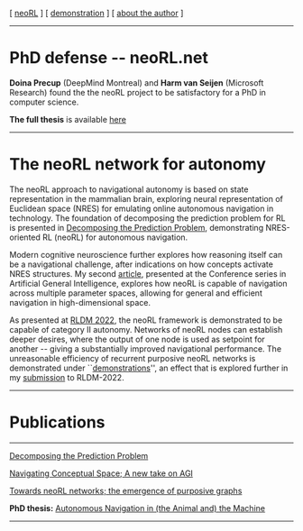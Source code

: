 [ [neoRL](index.md) ]   [ [demonstration](demonstrations.md) ]     [ [about the author](./about_the_author.md) ]

-------------------------------------------------------------------

# PhD defense -- __neoRL.net__
**Doina Precup** (DeepMind Montreal) and **Harm van Seijen** (Microsoft Research) found the the neoRL project to be satisfactory for a PhD in computer science. 

**The full thesis** is available [here](https://hdl.handle.net/10037/25518)

---------------------------------------


# The neoRL network for autonomy 

The neoRL approach to navigational autonomy is based on state representation in the mammalian brain, 
exploring neural representation of Euclidean space (NRES) for emulating online autonomous navigation in technology.
The foundation of decomposing the prediction problem for RL is presented in 
[Decomposing the Prediction Problem](https://ar5iv.org/html/2106.15868), demonstrating NRES-oriented RL (neoRL) for autonomous navigation.

Modern cognitive neuroscience further explores how reasoning itself can be a navigational challenge, after indications on how concepts activate NRES structures.
My second [article](https://ar5iv.org/abs/2202.09646), presented at the Conference series in Artificial General Intelligence, 
    explores how neoRL is capable of navigation across multiple parameter spaces, allowing for general and efficient navigation in high-dimensional space.

As presented at [RLDM 2022](https://www.rldm.org), the neoRL framework is demonstrated to be capable of category II autonomy.
Networks of neoRL nodes can establish deeper desires, where the output of one node is used as setpoint for another -- giving a substantially improved navigational performance.
The unreasonable efficiency of recurrent purposive neoRL networks is demonstrated under ``[demonstrations](demonstrations.md)'',
an effect that is explored further in my [submission](https://ar5iv.org/abs/2202.12622) to RLDM-2022.


---------------------------------------

# Publications

---------------------------------------

[Decomposing the Prediction Problem](https://ar5iv.org/html/2106.15868)

[Navigating Conceptual Space; A new take on AGI](https://ar5iv.org/abs/2202.09646)

[Towards neoRL networks; the emergence of purposive graphs](https://ar5iv.org/abs/2202.12622)

**PhD thesis:** [Autonomous Navigation in (the Animal and) the Machine](https://hdl.handle.net/10037/25518)

---------------------------------------




